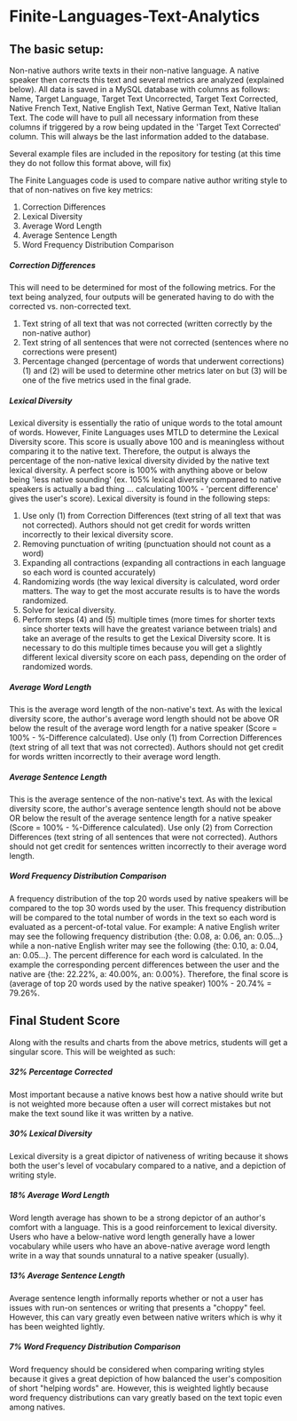 # Finite-Languages-Text-Analytics

## The basic setup:

Non-native authors write texts in their non-native language.  A native speaker then corrects this text and several metrics are analyzed (explained below).  All data is saved in a MySQL database with columns as follows: Name, Target Language, Target Text Uncorrected, Target Text Corrected, Native French Text, Native English Text, Native German Text, Native Italian Text.  The code will have to pull all necessary information from these columns if triggered by a row being updated in the 'Target Text Corrected' column.  This will always be the last information added to the database.
    
Several example files are included in the repository for testing (at this time they do not follow this format above, will fix)

The Finite Languages code is used to compare native author writing style to that of non-natives on five key metrics:

1. Correction Differences
2. Lexical Diversity
3. Average Word Length
4. Average Sentence Length
5. Word Frequency Distribution Comparison
    
##### Correction Differences
This will need to be determined for most of the following metrics.  For the text being analyzed, four outputs will be generated having to do with the corrected vs. non-corrected text.

1. Text string of all text that was not corrected (written correctly by the non-native author)
2. Text string of all sentences that were not corrected (sentences where no corrections were present)
3. Percentage changed (percentage of words that underwent corrections)
(1) and (2) will be used to determine other metrics later on but (3) will be one of the five metrics used in the final grade.

##### Lexical Diversity
Lexical diversity is essentially the ratio of unique words to the total amount of words.  However, Finite Languages uses MTLD to determine the Lexical Diversity score.  This score is usually above 100 and is meaningless without comparing it to the native text.  Therefore, the output is always the percentage of the non-native lexical diversity divided by the native text lexical diversity.  A perfect score is 100% with anything above or below being 'less native sounding' (ex.  105% lexical diversity compared to native speakers is actually a bad thing ... calculating 100% - 'percent difference' gives the user's score).  Lexical diversity is found in the following steps:

1. Use only (1) from Correction Differences (text string of all text that was not corrected).  Authors should not get credit for words written incorrectly to their lexical diversity score.
2. Removing punctuation of writing (punctuation should not count as a word)
3. Expanding all contractions (expanding all contractions in each language so each word is counted accurately)
4. Randomizing words (the way lexical diversity is calculated, word order matters.  The way to get the most accurate results is to have the words randomized.
5. Solve for lexical diversity.
6. Perform steps (4) and (5) multiple times (more times for shorter texts since shorter texts will have the greatest variance between trials) and take an average of the results to get the Lexical Diversity score.  It is necessary to do this multiple times because you will get a slightly different lexical diversity score on each pass, depending on the order of randomized words.
    
##### Average Word Length
This is the average word length of the non-native's text.  As with the lexical diversity score, the author's average word length should not be above OR below the result of the average word length for a native speaker (Score = 100% - %-Difference calculated).  Use only (1) from Correction Differences (text string of all text that was not corrected).  Authors should not get credit for words written incorrectly to their average word length.

##### Average Sentence Length
This is the average sentence of the non-native's text.  As with the lexical diversity score, the author's average sentence length should not be above OR below the result of the average sentence length for a native speaker (Score = 100% - %-Difference calculated).  Use only (2) from Correction Differences (text string of all sentences that were not corrected).  Authors should not get credit for sentences written incorrectly to their average word length.

##### Word Frequency Distribution Comparison
A frequency distribution of the top 20 words used by native speakers will be compared to the top 30 words used by the user.  This frequency distribution will be compared to the total number of words in the text so each word is evaluated as a percent-of-total value.  For example:  A native English writer may see the following frequency distribution {the: 0.08, a: 0.06, an: 0.05...} while a non-native English writer may see the following {the: 0.10, a: 0.04, an: 0.05...}.  The percent difference for each word is calculated.  In the example the corresponding percent differences between the user and the native are {the: 22.22%, a: 40.00%, an: 0.00%}.  Therefore, the final score is (average of top 20 words used by the native speaker) 100% - 20.74% = 79.26%.

## Final Student Score

Along with the results and charts from the above metrics, students will get a singular score.  This will be weighted as such:
    
##### 32% Percentage Corrected
Most important because a native knows best how a native should write but is not weighted more because often a user will correct mistakes but not make the text sound like it was written by a native.
    
##### 30% Lexical Diversity
Lexical diversity is a great dipictor of nativeness of writing because it shows both the user's level of vocabulary compared to a native, and a depiction of writing style.

##### 18% Average Word Length
Word length average has shown to be a strong depictor of an author's comfort with a language.  This is a good reinforcement to lexical diversity.  Users who have a below-native word length generally have a lower vocabulary while users who have an above-native average word length write in a way that sounds unnatural to a native speaker (usually).

##### 13% Average Sentence Length
Average sentence length informally reports whether or not a user has issues with run-on sentences or writing that presents a "choppy" feel.  However, this can vary greatly even between native writers which is why it has been weighted lightly.

##### 7%  Word Frequency Distribution Comparison
Word frequency should be considered when comparing writing styles because it gives a great depiction of how balanced the user's composition of short "helping words" are.  However, this is weighted lightly because word frequency distributions can vary greatly based on the text topic even among natives.
